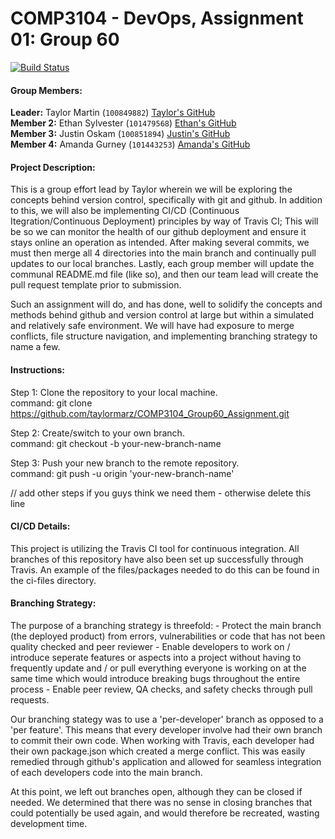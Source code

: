 # COMP3104 - DevOps, Assignment 01: Group 60

[![Build Status](https://app.travis-ci.com/taylormarz/COMP3104_Group60_Assignment.svg?token=bGad9p6xEapvxKocD54N&branch=main)](https://app.travis-ci.com/taylormarz/COMP3104_Group60_Assignment)

#### Group Members:
**Leader:** Taylor Martin (`100849882`) [Taylor's GitHub](https://github.com/taylormarz) <br>
**Member 2:** Ethan Sylvester (`101479568`) [Ethan's GitHub](https://github.com/AnEdgyVeggie) <br>
**Member 3:** Justin Oskam (`100851894`) [Justin's GitHub](https://github.com/J-Oskam) <br>
**Member 4:** Amanda Gurney (`101443253`) [Amanda's GitHub](https://github.com/TheGeneralJay) <br>

#### Project Description:
This is a group effort lead by Taylor wherein we will be exploring the concepts behind version control, specifically with git and github. In addition to this, we will also be implementing CI/CD (Continuous Itegration/Continuous Deployment) principles by way of Travis CI; This will be so we can monitor the health of our github deployment and ensure it stays online an operation as intended. After making several commits, we must then merge all 4 directories into the main branch and continually pull updates to our local branches. Lastly, each group member will update the communal README.md file (like so), and then our team lead will create the pull request template prior to submission.

Such an assignment will do, and has done, well to solidify the concepts and methods behind github and version control at large but within a simulated and relatively safe environment. We will have had exposure to merge conflicts, file structure navigation, and implementing branching strategy to name a few.

#### Instructions:
Step 1: Clone the repository to your local machine.<br>command: git clone https://github.com/taylormarz/COMP3104_Group60_Assignment.git

Step 2: Create/switch to your own branch.<br>command: git checkout -b your-new-branch-name

Step 3: Push your new branch to the remote repository.<br>command: git push -u origin 'your-new-branch-name'

// add other steps if you guys think we need them - otherwise delete this line

#### CI/CD Details:
This project is utilizing the Travis CI tool for continuous integration.
All branches of this repository have also been set up successfully through Travis.
An example of the files/packages needed to do this can be found in the ci-files directory.

#### Branching Strategy:

The purpose of a branching strategy is threefold:
    - Protect the main branch (the deployed product) from errors, vulnerabilities or code that has not been quality checked and peer reviewer
    - Enable developers to work on / introduce seperate features or aspects into a project without having to frequently update and / or pull everything everyone is working on at the same time which would introduce breaking bugs throughout the entire process
    - Enable peer review, QA checks, and safety checks through pull requests.

Our branching stategy was to use a 'per-developer' branch as opposed to a 'per feature'. This means that every developer involve had their own branch to commit their own code. When working with Travis, each developer had their own package.json which created a merge conflict. This was easily remedied through github's application and allowed for seamless integration of each developers code into the main branch.

At this point, we left out branches open, although they can be closed if needed. We determined that there was no sense in closing branches that could potentially be used again, and would therefore be recreated, wasting development time. 